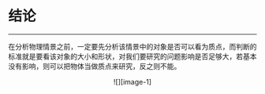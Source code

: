 # 结论
---- 
在分析物理情景之前，一定要先分析该情景中的对象是否可以看为质点，而判断的标准就是要看该对象的大小和形状，对我们要研究的问题影响是否足够大，若基本没有影响，则可以把物体当做质点来研究，反之则不能。

 <div align="center">![][image-1]

[image-1]:	../image/chapter1/9.jpeg
